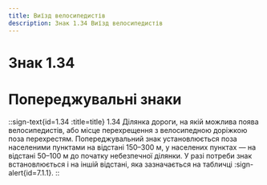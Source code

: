 ```yaml
---
title: Виїзд велосипедистів
description: Знак 1.34 Виїзд велосипедистів
---
```

# Знак 1.34
# Попереджувальні знаки
::sign-text{id=1.34 :title=title}
1.34 Ділянка дороги, на якій можлива поява велосипедистів, або місце перехрещення з велосипедною доріжкою поза перехрестям.
Попереджувальний знак установлюється поза населеними пунктами на відстані 150–300 м, у населених пунктах — на відстані 50–100 м до початку небезпечної ділянки. У разі потреби знак встановлюється і на іншій відстані, яка зазначається на табличці :sign-alert{id=7.1.1}.
::